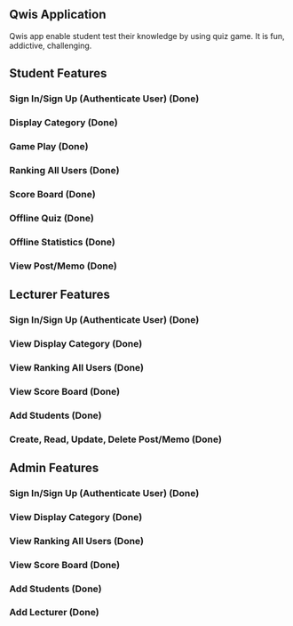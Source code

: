 ## Qwis Application

Qwis app enable student test their knowledge by using quiz game. It is fun, addictive, challenging.

## Student Features

### Sign In/Sign Up (Authenticate User) (Done)

### Display Category (Done)

### Game Play (Done)

### Ranking All Users (Done)

### Score Board (Done)

### Offline Quiz (Done)

### Offline Statistics (Done)

### View Post/Memo (Done)

## Lecturer Features

### Sign In/Sign Up (Authenticate User) (Done)

### View Display Category (Done)

### View Ranking All Users (Done)

### View Score Board (Done)

### Add Students (Done)

### Create, Read, Update, Delete Post/Memo (Done)

## Admin Features

### Sign In/Sign Up (Authenticate User) (Done)

### View Display Category (Done)

### View Ranking All Users (Done)

### View Score Board (Done)

### Add Students (Done)

### Add Lecturer (Done)